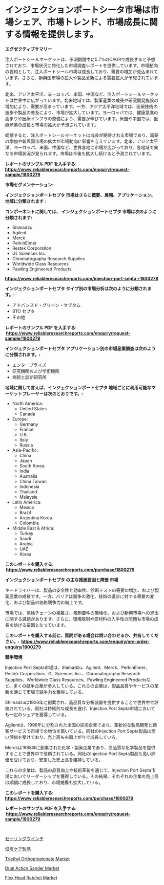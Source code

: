 <p><h1>インジェクションポートシータ市場は市場シェア、市場トレンド、市場成長に関する情報を提供します。</h1></p><p><strong>エグゼクティブサマリー</strong></p>
<p><p>注入ポートシールマーケットは、予測期間中に5.7%のCAGRで成長すると予想されており、市場状況に特化した市場調査レポートを提供しています。市場動向の要約として、注入ポートシール市場は成長しており、需要の増加が見込まれています。さらに、新興国市場の拡大や製品革新による需要拡大が予想されています。</p><p>北米、アジア太平洋、ヨーロッパ、米国、中国など、注入ポートシールマーケットは世界中に広がっています。北米地域では、製薬産業の成長や研究開発施設の増加により、需要が高まっています。一方、アジア太平洋地域では、医療技術の進歩や製品の普及により、市場が拡大しています。ヨーロッパでは、健康意識の高まりや医療インフラの整備により、需要が伸びています。米国や中国では、医療産業の成長と市場の拡大が予想されています。</p><p>総括すると、注入ポートシールマーケットは成長が期待される市場であり、需要の増加や新興国市場の拡大が市場動向に影響を与えています。北米、アジア太平洋、ヨーロッパ、米国、中国など、世界各地に市場が広がっており、各地域で異なる市場状況が見られます。市場は今後も拡大し続けると予測されています。</p></p>
<p><strong>レポートのサンプル PDF を入手する: <a href="https://www.reliableresearchreports.com/enquiry/request-sample/1800279">https://www.reliableresearchreports.com/enquiry/request-sample/1800279</a></strong></p>
<p><strong>市場セグメンテーション:</strong></p>
<p><strong> インジェクションポートセプタ 市場はさらに概要、展開、アプリケーション、地域に分類されます :</strong></p>
<p><strong>コンポーネントに関しては、 インジェクションポートセプタ 市場は次のように分類されます: &nbsp;</strong></p>
<p><ul><li>Shimadzu</li><li>Agilent</li><li>Merck</li><li>PerkinElmer</li><li>Restek Corporation</li><li>GL Sciences Inc.</li><li>Chromatography Research Supplies</li><li>Worldwide Glass Resources</li><li>Pawling Engineered Products</li></ul></p>
<p><strong><a href="https://www.reliableresearchreports.com/injection-port-septa-r1800279">https://www.reliableresearchreports.com/injection-port-septa-r1800279</a></strong></p>
<p><strong> インジェクションポートセプタ タイプ別の市場分析は次のように分類されます。:</strong></p>
<p><ul><li>アドバンスド・グリーン・セプタム</li><li>BTO セプタ</li><li>その他</li></ul></p>
<p><strong>レポートのサンプル PDF を入手する: &nbsp;<a href="https://www.reliableresearchreports.com/enquiry/request-sample/1800279">https://www.reliableresearchreports.com/enquiry/request-sample/1800279</a></strong></p>
<p><strong> インジェクションポートセプタ アプリケーション別の市場産業調査は次のように分類されます。:</strong></p>
<p><ul><li>エンタープライズ</li><li>研究機関および学術機関</li><li>病院と診断研究所</li></ul></p>
<p><strong>地域に関して言えば、インジェクションポートセプタ 地域ごとに利用可能なマーケットプレーヤーは次のとおりです。:</strong></p>
<p><ul>
    <li>
        North America:
        <ul>
            <li>United States</li>
            <li>Canada</li>
        </ul>
    </li>
    <li>
        Europe:
        <ul>
            <li>Germany</li>
            <li>France</li>
            <li>U.K.</li>
            <li>Italy</li>
            <li>Russia</li>
        </ul>
    </li>
    <li>
        Asia-Pacific:
        <ul>
            <li>China</li>
            <li>Japan</li>
            <li>South Korea</li>
            <li>India</li>
            <li>Australia</li>
            <li>China Taiwan</li>
            <li>Indonesia</li>
            <li>Thailand</li>
            <li>Malaysia</li>
        </ul>
    </li>
    <li>
        Latin America:
        <ul>
            <li>Mexico</li>
            <li>Brazil</li>
            <li>Argentina Korea</li>
            <li>Colombia</li>
        </ul>
    </li>
    <li>
        Middle East & Africa:
        <ul>
            <li>Turkey</li>
            <li>Saudi</li>
            <li>Arabia</li>
            <li>UAE</li>
            <li>Korea</li>
        </ul>
    </li>
    </ul></p>
<p><strong>このレポートを購入する: &nbsp;<a href="https://www.reliableresearchreports.com/purchase/1800279">https://www.reliableresearchreports.com/purchase/1800279</a></strong></p>
<p><strong>インジェクションポートセプタ の主な推進要因と障壁 市場</strong></p>
<p><p>キードライバーは、製品の安全性と効率性、診断テストの需要の増加、および製薬産業の成長です。一方、バリアは競争の激化、技術の進歩に対する需要の変化、および製品の価格競争力の向上です。</p><p>市場では、供給チェーンの複雑さ、規制要件の厳格化、および新興市場への進出に関する課題があります。さらに、環境規制や原材料の入手性の問題も市場の成長を妨げる要因となっています。</p></p>
<p><strong>このレポートを購入する前に、質問がある場合は問い合わせるか、共有してください。:&nbsp; <a href="https://www.reliableresearchreports.com/enquiry/pre-order-enquiry/1800279">https://www.reliableresearchreports.com/enquiry/pre-order-enquiry/1800279</a></strong></p>
<p><strong>競争環境</strong></p>
<p><p>Injection Port Septa市場は、Shimadzu、Agilent、Merck、PerkinElmer、Restek Corporation、GL Sciences Inc.、Chromatography Research Supplies、Worldwide Glass Resources、Pawling Engineered Productsなど、多くの競争企業が参入している。これらの企業は、製品品質やサービスの革新を通じて市場で競争力を獲得している。</p><p>Shimadzuは1926年に創業され、高品質な分析装置を提供することで世界中で評価されている。同社は持続的な成長を遂げ、Injection Port Septa市場においても一定のシェアを獲得している。</p><p>Agilentは、1999年に分割された米国の技術企業であり、革新的な製品開発と顧客サービスで市場での地位を築いている。同社のInjection Port Septa製品は高い評価を受けており、売上高も右肩上がりで成長している。</p><p>Merckは1668年に創業された化学・製薬企業であり、高品質な化学製品を提供することで世界中で信頼されている。同社のInjection Port Septa製品も高い評価を受けており、安定した売上高を維持している。</p><p>これらの企業は、製品の品質向上や技術革新を通じて、Injection Port Septa市場においてリーダーシップを獲得している。その結果、それぞれの企業の売上高は順調に成長しており、市場規模も拡大している。</p></p>
<p><strong>このレポートを購入する: &nbsp; <a href="https://www.reliableresearchreports.com/purchase/1800279">https://www.reliableresearchreports.com/purchase/1800279</a></strong></p>
<p><strong>レポートのサンプル PDF を入手する: &nbsp;<a href="https://www.reliableresearchreports.com/enquiry/request-sample/1800279">https://www.reliableresearchreports.com/enquiry/request-sample/1800279</a></strong><strong></strong></p>
<p>&nbsp;</p>
<p><p><a href="https://github.com/zjkmgcs938405/Market-Research-Report-List-1/blob/main/186807528256.md">セーリングウインチ</a></p><p><a href="https://github.com/schmahlson/Market-Research-Report-List-1/blob/main/237254628259.md">湿疹ケア製品</a></p><p><a href="https://issuu.com/reportprime-2/docs/triethyl-orthopropionate-market-size-2030.pptx">Triethyl Orthopropionate Market</a></p><p><a href="https://github.com/markusgodoy/Market-Research-Report-List-2/blob/main/dual-action-sander-market.md">Dual Action Sander Market</a></p><p><a href="https://github.com/arionmp/Market-Research-Report-List-2/blob/main/flex-head-ratchet-market.md">Flex Head Ratchet Market</a></p></p>